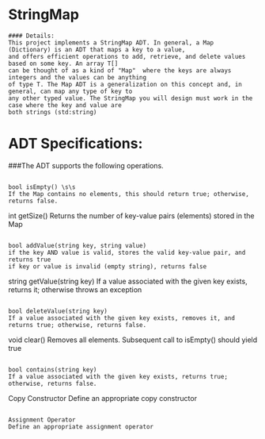 # StringMap

~~~
#### Details:
This project implements a StringMap ADT. In general, a Map (Dictionary) is an ADT that maps a key to a value,
and offers efficient operations to add, retrieve, and delete values based on some key. An array T[] 
can be thought of as a kind of "Map"  where the keys are always integers and the values can be anything 
of type T. The Map ADT is a generalization on this concept and, in general, can map any type of key to 
any other typed value. The StringMap you will design must work in the case where the key and value are 
both strings (std:string)

~~~

# ADT Specifications:
###The ADT supports the following operations.

~~~

bool isEmpty() \s\s
If the Map contains no elements, this should return true; otherwise, returns false.

~~~

int getSize()
Returns the number of key-value pairs (elements) stored in the Map

~~~

bool addValue(string key, string value)
if the key AND value is valid, stores the valid key-value pair, and returns true
if key or value is invalid (empty string), returns false

~~~

string getValue(string key)
If a value associated with the given key exists, returns it; otherwise throws an exception

~~~

bool deleteValue(string key)
If a value associated with the given key exists, removes it, and returns true; otherwise, returns false.

~~~

void clear() 
Removes all elements. Subsequent call to isEmpty() should yield true

~~~

bool contains(string key)
If a value associated with the given key exists, returns true; otherwise, returns false.

~~~

Copy Constructor
Define an appropriate copy constructor

~~~

Assignment Operator
Define an appropriate assignment operator

